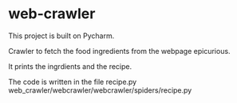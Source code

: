 # web-crawler
This project is built on Pycharm.

Crawler to fetch the food ingredients from the webpage epicurious.

It prints the ingrdients and the recipe.

The code is written in the file recipe.py
web_crawler/webcrawler/webcrawler/spiders/recipe.py
